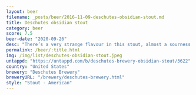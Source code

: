 ```yaml
---
layout: beer
filename: _posts/beer/2016-11-09-deschutes-obsidian-stout.md
title: Deschutes obsidian stout
category: beer
score: 7.5
beer-date: "2020-09-26"
desc: "There’s a very strange flavour in this stout, almost a sourness but not quite. Perhaps it’s a bunch of mild flavours mixed in together"
permalink: /beer/:title.html
img: /img/list/deschutes-obsidian-stout.jpeg
untappd: "https://untappd.com/b/deschutes-brewery-obsidian-stout/3622"
country: "United States"
brewery: "Deschutes Brewery"
breweryURL: "/brewery/deschutes-brewery.html"
style: "Stout - American"
---
```

